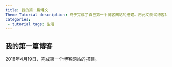 ```yaml
---
title: 我的第一篇博文
Theme Tutorial description: 终于完成了自己第一个博客网站的搭建。用此文测试博客功能并留作纪念。
categories:
 - tutorial tags: 生活
---
```


## 我的第一篇博客
2018年4月19日，完成第一个博客网站的搭建。